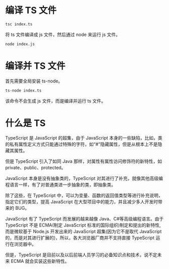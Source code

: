 # 编译 TS 文件

```bash
tsc index.ts
```

将 ts 文件编译成 js 文件，然后通过 node 来运行 js 文件。

```bash
node index.js
```

# 编译并 TS 文件

首先需要全局安装 ts-node。

```bash
ts-node index.ts
```

该命令不会生成 js 文件，而是编译并运行 ts 文件。

# 什么是 TS

TypeScript 是 JavaScript 的超集，由于 JavaScript 本身的一些缺陷，比如，类的私有属性定义方式只能通过特殊的字符，如“#”隐藏属性，但是从根本上不是隐藏其属性。

但是 TypeScript 引入了如同 Java 那样，对属性有属性访问修饰符的新特性，如 private、public、protected。

JavaScript 本身是没有抽象类的，TypeScript 对其进行了补充，就像其他高级编程语言一样，有了对普通类进一步抽象的类，即抽象类。

除了这些，在 TypeScript 中，可以为变量、函数的返回值类型等进行补充说明，指定它们的类型，提高 JavaScript 在大型项目中的能力，并且减少多人开发时带来的 BUG。

JavaScript 有了 TypeScript 而发展的越来越像 Java、C#等高级编程语言。由于 TypeScript 不是 ECMA(制定 JavaScript 标准的国际组织)制定和提出的新特性,而是微软基于 Node.js 开发出来的 JavaScript 超集(因为它不是取代 JavaScript 的，而是对其进行扩展的)，所以，各大浏览器厂商并不支持直接 TypeScript 运行在浏览器中。

但是，TypeScript 是目前以及以后前端人员学习的必备知识点和技术，说不定未来 ECMA 就会实装这些新特性。
